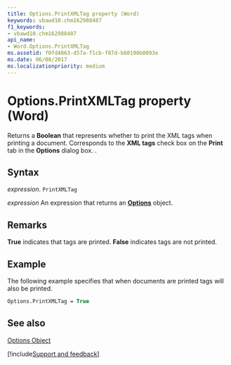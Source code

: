 ```yaml
---
title: Options.PrintXMLTag property (Word)
keywords: vbawd10.chm162988487
f1_keywords:
- vbawd10.chm162988487
api_name:
- Word.Options.PrintXMLTag
ms.assetid: f0fd4863-d57a-f1cb-f87d-b60190b8093e
ms.date: 06/08/2017
ms.localizationpriority: medium
---
```



# Options.PrintXMLTag property (Word)

Returns a **Boolean** that represents whether to print the XML tags when printing a document. Corresponds to the **XML tags** check box on the **Print** tab in the **Options** dialog box. .


## Syntax

_expression_. `PrintXMLTag`

 _expression_ An expression that returns an **[Options](Word.Options.md)** object.


## Remarks

 **True** indicates that tags are printed. **False** indicates tags are not printed.


## Example

The following example specifies that when documents are printed tags will also be printed.


```vb
Options.PrintXMLTag = True
```


## See also


[Options Object](Word.Options.md)

[!include[Support and feedback](~/includes/feedback-boilerplate.md)]